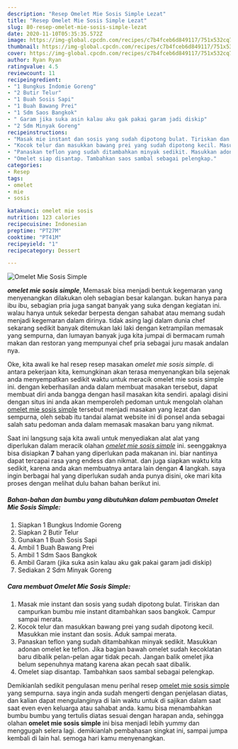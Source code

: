 ```yaml
---
description: "Resep Omelet Mie Sosis Simple Lezat"
title: "Resep Omelet Mie Sosis Simple Lezat"
slug: 80-resep-omelet-mie-sosis-simple-lezat
date: 2020-11-10T05:35:35.572Z
image: https://img-global.cpcdn.com/recipes/c7b4fceb6d849117/751x532cq70/omelet-mie-sosis-simple-foto-resep-utama.jpg
thumbnail: https://img-global.cpcdn.com/recipes/c7b4fceb6d849117/751x532cq70/omelet-mie-sosis-simple-foto-resep-utama.jpg
cover: https://img-global.cpcdn.com/recipes/c7b4fceb6d849117/751x532cq70/omelet-mie-sosis-simple-foto-resep-utama.jpg
author: Ryan Ryan
ratingvalue: 4.5
reviewcount: 11
recipeingredient:
- "1 Bungkus Indomie Goreng"
- "2 Butir Telur"
- "1 Buah Sosis Sapi"
- "1 Buah Bawang Prei"
- "1 Sdm Saos Bangkok"
- " Garam jika suka asin kalau aku gak pakai garam jadi diskip"
- "2 Sdm Minyak Goreng"
recipeinstructions:
- "Masak mie instant dan sosis yang sudah dipotong bulat. Tiriskan dan campurkan bumbu mie instant ditambahkan saos bangkok. Campur sampai merata."
- "Kocok telur dan masukkan bawang prei yang sudah dipotong kecil. Masukkan mie instant dan sosis. Aduk sampai merata."
- "Panaskan teflon yang sudah ditambahkan minyak sedikit. Masukkan adonan omelet ke teflon. Jika bagian bawah omelet sudah kecoklatan baru dibalik pelan-pelan agar tidak pecah. Jangan balik omelet jika belum sepenuhnya matang karena akan pecah saat dibalik."
- "Omelet siap disantap. Tambahkan saos sambal sebagai pelengkap."
categories:
- Resep
tags:
- omelet
- mie
- sosis

katakunci: omelet mie sosis 
nutrition: 123 calories
recipecuisine: Indonesian
preptime: "PT27M"
cooktime: "PT41M"
recipeyield: "1"
recipecategory: Dessert

---
```



![Omelet Mie Sosis Simple](https://img-global.cpcdn.com/recipes/c7b4fceb6d849117/751x532cq70/omelet-mie-sosis-simple-foto-resep-utama.jpg)

<b><i>omelet mie sosis simple</i></b>, Memasak bisa menjadi bentuk kegemaran yang menyenangkan dilakukan oleh sebagian besar kalangan. bukan hanya para ibu ibu, sebagian pria juga sangat banyak yang suka dengan kegiatan ini. walau hanya untuk sekedar berpesta dengan sahabat atau memang sudah menjadi kegemaran dalam dirinya. tidak asing lagi dalam dunia chef sekarang sedikit banyak ditemukan laki laki dengan ketrampilan memasak yang sempurna, dan lumayan banyak juga kita jumpai di bermacam rumah makan dan restoran yang mempunyai chef pria sebagai juru masak andalan nya.

Oke, kita awali ke hal resep resep masakan <i>omelet mie sosis simple</i>. di antara pekerjaan kita, kemungkinan akan terasa menyenangkan bila sejenak anda menyempatkan sedikit waktu untuk meracik omelet mie sosis simple ini. dengan keberhasilan anda dalam membuat masakan tersebut, dapat membuat diri anda bangga dengan hasil masakan kita sendiri. apalagi disini dengan situs ini anda akan memperoleh pedoman untuk mengolah olahan <u>omelet mie sosis simple</u> tersebut menjadi masakan yang lezat dan sempurna, oleh sebab itu tandai alamat website ini di ponsel anda sebagai salah satu pedoman anda dalam memasak masakan baru yang nikmat.




Saat ini langsung saja kita awali untuk menyediakan alat alat yang diperlukan dalam meracik olahan <u><i>omelet mie sosis simple</i></u> ini. seenggaknya bisa disiapkan <b>7</b> bahan yang diperlukan pada makanan ini. biar nantinya dapat tercapai rasa yang endess dan nikmat. dan juga siapkan waktu kita sedikit, karena anda akan membuatnya antara lain dengan <b>4</b> langkah. saya ingin berbagai hal yang diperlukan sudah anda punya disini, oke mari kita proses dengan melihat dulu bahan bahan berikut ini.

<!--inarticleads1-->

##### Bahan-bahan dan bumbu yang dibutuhkan dalam pembuatan Omelet Mie Sosis Simple:

1. Siapkan 1 Bungkus Indomie Goreng
1. Siapkan 2 Butir Telur
1. Gunakan 1 Buah Sosis Sapi
1. Ambil 1 Buah Bawang Prei
1. Ambil 1 Sdm Saos Bangkok
1. Ambil  Garam (jika suka asin kalau aku gak pakai garam jadi diskip)
1. Sediakan 2 Sdm Minyak Goreng




<!--inarticleads2-->

##### Cara membuat Omelet Mie Sosis Simple:

1. Masak mie instant dan sosis yang sudah dipotong bulat. Tiriskan dan campurkan bumbu mie instant ditambahkan saos bangkok. Campur sampai merata.
1. Kocok telur dan masukkan bawang prei yang sudah dipotong kecil. Masukkan mie instant dan sosis. Aduk sampai merata.
1. Panaskan teflon yang sudah ditambahkan minyak sedikit. Masukkan adonan omelet ke teflon. Jika bagian bawah omelet sudah kecoklatan baru dibalik pelan-pelan agar tidak pecah. Jangan balik omelet jika belum sepenuhnya matang karena akan pecah saat dibalik.
1. Omelet siap disantap. Tambahkan saos sambal sebagai pelengkap.




Demikianlah sedikit pengulasan menu perihal resep <u>omelet mie sosis simple</u> yang sempurna. saya ingin anda sudah mengerti dengan penjelasan diatas, dan kalian dapat mengulanginya di lain waktu untuk di sajikan dalam saat saat even even keluarga atau sahabat anda. kamu bisa menambahkan bumbu bumbu yang tertulis diatas sesuai dengan harapan anda, sehingga olahan <b>omelet mie sosis simple</b> ini bisa menjadi lebih yummy dan menggugah selera lagi. demikianlah pembahasan singkat ini, sampai jumpa kembali di lain hal. semoga hari kamu menyenangkan.
